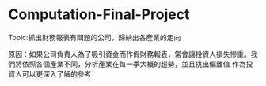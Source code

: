 # Computation-Final-Project
Topic:抓出財務報表有問題的公司，歸納出各產業的走向

 原因：如果公司負責人為了吸引資金而作假財務報表，常會讓投資人損失慘重。我們將依照各個產業不同，分析產業在每一季大概的趨勢，並且挑出偏離值
 作為投資人可以更深入了解的參考
